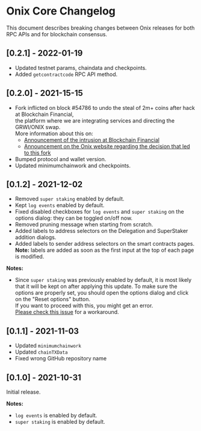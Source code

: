 
# Onix Core Changelog

This document describes breaking changes between Onix releases for both RPC APIs and for blockchain consensus.

## [0.2.1] - 2022-01-19

- Updated testnet params, chaindata and checkpoints.
- Added `getcontractcode` RPC API method.

## [0.2.0] - 2021-15-15

- Fork inflicted on block #54786 to undo the steal of 2m+ coins after hack at Blockchain Financial,  
  the platform where we are integrating services and directing the GRWI/ONIX swap.  
  More information about this on:
  - [Announcement of the intrusion at Blockchain Financial](https://blockchainfinancial.com/instrussion-dec-2021)
  - [Announcement on the Onix website regarding the decision that led to this fork](https://onixcoin.io/important-announcement)
- Bumped protocol and wallet version.
- Updated minimumchainwork and checkpoints.


## [0.1.2] - 2021-12-02

- Removed `super staking` enabled by default.
- Kept `log events` enabled by default.
- Fixed disabled checkboxes for `log events` and `super staking` on the options dialog: 
  they can be toggled on/off now.
- Removed pruning message when starting from scratch.
- Added labels to address selectors on the Delegation and SuperStaker addition dialogs.
- Added labels to sender address selectors on the smart contracts pages.  
  **Note:** labels are added as soon as the first input at the top of each page is modified.

**Notes:**

- Since `super staking` was previously enabled by default, it is most likely that it will be
  kept on after applying this update. To make sure the options are properly set, you should
  open the options dialog and click on the "Reset options" button.  
  If you want to proceed with this, you might get an error.  
  [Please check this issue](https://github.com/onixcoin-io/onix/issues/2) for a workaround.

## [0.1.1] - 2021-11-03

- Updated `minimumchainwork`
- Updated `chainTXData`
- Fixed wrong GitHub repository name

## [0.1.0] - 2021-10-31

Initial release.

**Notes:**

- `log events` is enabled by default.
- `super staking` is enabled by default.

